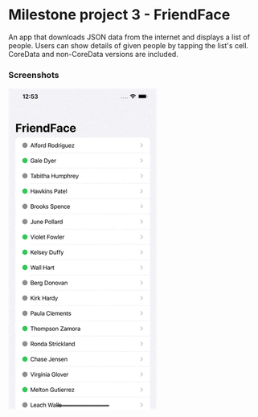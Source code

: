 # Milestone project 3 - FriendFace
An app that downloads JSON data from the internet and displays a list of people. Users can show details of given people by tapping the list's cell. CoreData and non-CoreData versions are included.
### Screenshots
![Screenshot 17](./Screenshots/screenshot17.gif)